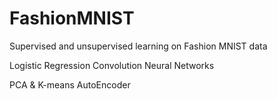 # FashionMNIST
Supervised and unsupervised learning on Fashion MNIST data

Logistic Regression
Convolution Neural Networks

PCA & K-means
AutoEncoder
